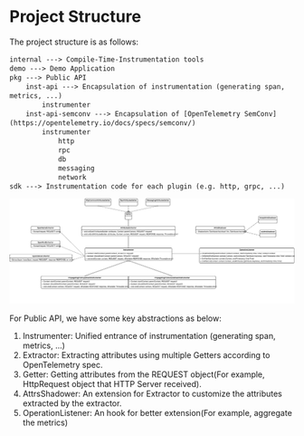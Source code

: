 # Project Structure

The project structure is as follows:

```
internal ---> Compile-Time-Instrumentation tools
demo ---> Demo Application
pkg ---> Public API
    inst-api ---> Encapsulation of instrumentation (generating span, metrics, ...)
        instrumenter
    inst-api-semconv ---> Encapsulation of [OpenTelemetry SemConv](https://opentelemetry.io/docs/specs/semconv/)
        instrumenter
            http
            rpc
            db
            messaging
            network
sdk ---> Instrumentation code for each plugin (e.g. http, grpc, ...)
```
![Public API](./assets/public_api_design.png)

For Public API, we have some key abstractions as below:
1. Instrumenter: Unified entrance of instrumentation (generating span, metrics, ...)
2. Extractor: Extracting attributes using multiple Getters according to OpenTelemetry spec.
3. Getter: Getting attributes from the REQUEST object(For example, HttpRequest object that HTTP Server received).
4. AttrsShadower: An extension for Extractor to customize the attributes extracted by the extractor.
5. OperationListener: An hook for better extension(For example, aggregate the metrics)
